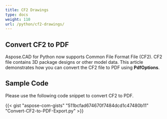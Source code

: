 ```yaml
---
title: CF2 Drawings
type: docs
weight: 110
url: /python/cf2-drawings/
---
```


## **Convert CF2 to PDF**

Aspose.CAD for Python now supports Common File Format File (CF2). CF2 file contains 3D package designs or other model data. This article demonstrates how you can convert the CF2 file to PDF using **PdfOptions**.

## Sample Code

Please use the following code snippet to convert CF2 to PDF.

{{< gist "aspose-com-gists" "511bcfad674670f7484dcd1c47480b11" "Convert-CF2-to-PDF-Export.py" >}}
